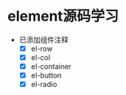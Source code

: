 # element源码学习
- 已添加组件注释
  - [x] el-row
  - [x] el-col
  - [x] el-container
  - [x] el-button
  - [x] el-radio
